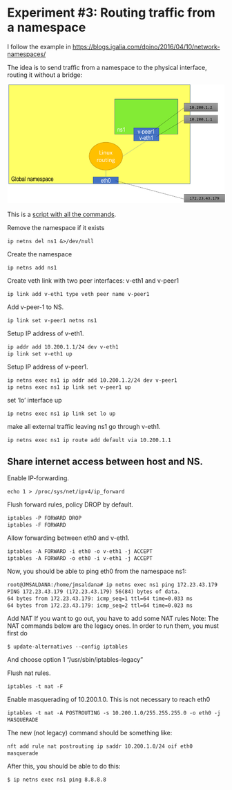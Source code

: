 # Experiment #3: Routing traffic from a namespace

I follow the example in https://blogs.igalia.com/dpino/2016/04/10/network-namespaces/ 

The idea is to send traffic from a namespace to the physical interface, routing it without a bridge:

![Experiment 3](https://github.com/josemariasaldana/VXLAN-network-in-a-PC/blob/main/experiment3.png)

This is a [script with all the commands](https://github.com/josemariasaldana/VXLAN-network-in-a-PC/blob/main/experiment3.sh).

Remove the namespace if it exists
```
ip netns del ns1 &>/dev/null
```

Create the namespace
```
ip netns add ns1
```

Create veth link with two peer interfaces: v-eth1 and v-peer1
```
ip link add v-eth1 type veth peer name v-peer1
```

Add v-peer-1 to NS.
```
ip link set v-peer1 netns ns1
```

Setup IP address of v-eth1.
```
ip addr add 10.200.1.1/24 dev v-eth1
ip link set v-eth1 up
```

Setup IP address of v-peer1.
```
ip netns exec ns1 ip addr add 10.200.1.2/24 dev v-peer1
ip netns exec ns1 ip link set v-peer1 up
```

set ‘lo’ interface up
```
ip netns exec ns1 ip link set lo up
```

make all external traffic leaving ns1 go through v-eth1.
```
ip netns exec ns1 ip route add default via 10.200.1.1
```

## Share internet access between host and NS.

Enable IP-forwarding.
```
echo 1 > /proc/sys/net/ipv4/ip_forward
```

Flush forward rules, policy DROP by default.
```
iptables -P FORWARD DROP
iptables -F FORWARD
```

Allow forwarding between eth0 and v-eth1.
```
iptables -A FORWARD -i eth0 -o v-eth1 -j ACCEPT
iptables -A FORWARD -o eth0 -i v-eth1 -j ACCEPT
```

Now, you should be able to ping eth0 from the namespace ns1:
```
root@JMSALDANA:/home/jmsaldana# ip netns exec ns1 ping 172.23.43.179
PING 172.23.43.179 (172.23.43.179) 56(84) bytes of data.
64 bytes from 172.23.43.179: icmp_seq=1 ttl=64 time=0.033 ms
64 bytes from 172.23.43.179: icmp_seq=2 ttl=64 time=0.023 ms
```

Add NAT
If you want to go out, you have to add some NAT rules
Note: The NAT commands below are the legacy ones. In order to run them, you must first do
```
$ update-alternatives --config iptables
```
And choose option 1 “/usr/sbin/iptables-legacy”

Flush nat rules.
```
iptables -t nat -F
```

Enable masquerading of 10.200.1.0. This is not necessary to reach eth0
```
iptables -t nat -A POSTROUTING -s 10.200.1.0/255.255.255.0 -o eth0 -j MASQUERADE
```

The new (not legacy) command should be something like:
```
nft add rule nat postrouting ip saddr 10.200.1.0/24 oif eth0 masquerade
```

After this, you should be able to do this:
```
$ ip netns exec ns1 ping 8.8.8.8
```
